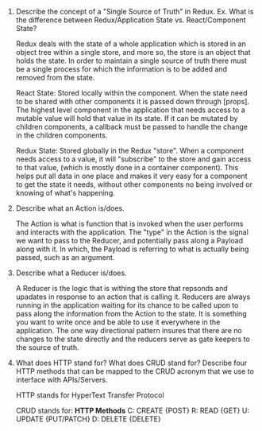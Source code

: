 1. Describe the concept of a "Single Source of Truth" in Redux. 
   Ex. What is the difference between Redux/Application State vs. React/Component State?

      Redux deals with the state of a whole application which is stored in an object tree within a single store, and more so, the store is an object that holds the state. In order to maintain a single source of truth there must be a single process for which the information is to be added and removed from the state.

      React State: Stored locally within the component. When the state need to be shared with other components it is passed down through [props].
      The highest level component in the application that needs access to a mutable value will hold that value in its state. If it can be mutated by children components, a callback must be passed to handle the change in the children components.

      Redux State: Stored globally in the Redux "store". When a component needs access to a value, it will "subscribe" to the store and gain access to that value, (which is mostly done in a container component). This helps put all data in one place and makes it very easy for a component to get the state it needs, without other components no being involved or knowing of what's happening.



2. Describe what an Action is/does.

    The Action is what is function that is invoked when the user performs and interacts with the application. The "type" in the Action is the signal we want to pass to the Reducer, and potentially pass along a Payload along with it. In which, the Payload is referring to what is actually being passed, such as an argument.

3. Describe what a Reducer is/does.

    A Reducer is the logic that is withing the store that repsonds and upadates in response to an action that is calling it. Reducers are always running in the application waiting for its chance to be called upon to pass along the information from the Action to the state. It is something you want to write once and be able to use it everywhere in the application.
    The one way directional pattern insures that there are no changes to the state directly and the reducers serve as gate keepers to the source of truth.


4. What does HTTP stand for? What does CRUD stand for? Describe four HTTP methods that can    be mapped to the CRUD acronym that we use to interface with APIs/Servers.

    HTTP stands for HyperText Transfer Protocol 

    CRUD stands for:
                  **HTTP Methods**
    C: CREATE       {POST}
    R: READ         {GET}
    U: UPDATE       {PUT/PATCH}
    D: DELETE       {DELETE}
